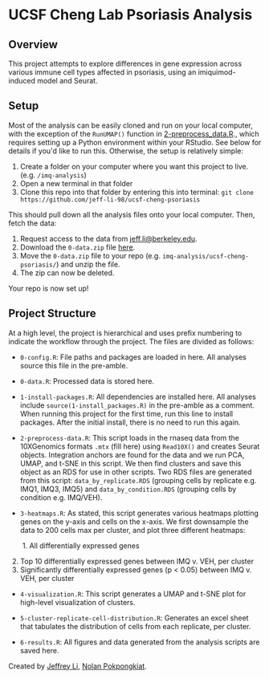 # UCSF Cheng Lab Psoriasis Analysis 

## Overview

This project attempts to explore differences in gene expression across various immune cell types affected in psoriasis, using an imiquimod-induced model and Seurat.

## Setup

Most of the analysis can be easily cloned and run on your local computer, with the exception of the `RunUMAP()` function in [2-preprocess_data.R](https://github.com/jeff-li-98/ucsf-cheng-psoriasis/blob/master/2-preprocess_data.R)., which requires setting up a Python environment within your RStudio. See below for details if you'd like to run this. Otherwise, the setup is relatively simple:

1. Create a folder on your computer where you want this project to live. (e.g. `/imq-analysis`)
2. Open a new terminal in that folder
3. Clone this repo into that folder by entering this into terminal: `git clone https://github.com/jeff-li-98/ucsf-cheng-psoriasis`

This should pull down all the analysis files onto your local computer. Then, fetch the data:

1. Request access to the data from jeff.li@berkeley.edu.
2. Download the `0-data.zip` file  [here](https://berkeley.box.com/s/pvu598x3zkq40rwsn8pszg7bhcrduz2q).
3. Move the `0-data.zip` file to your repo (e.g. `imq-analysis/ucsf-cheng-psoriasis/`) and unzip the file.
4. The zip can now be deleted.

Your repo is now set up!

## Project Structure

At a high level, the project is hierarchical and uses prefix numbering to indicate the workflow through the project. The files are divided as follows:

  - `0-config.R`: File paths and packages are loaded in here. All analyses source this file in the pre-amble. 

  - `0-data.R`: Processed data is stored here.

  - `1-install-packages.R`: All dependencies are installed here. All analyses include `source(1-install_packages.R)` in the pre-amble as a comment. When running this project for the first time, run this line to install packages. After the initial install, there is no need to run this again.

  - `2-preprocess-data.R`: This script loads in the rnaseq data from the 10XGenomics formats `.mtx` (fill here) using `Read10X()` and creates Seurat objects. Integration anchors are found for the data and we run PCA, UMAP, and t-SNE in this script. We then find clusters and save this object as an RDS for use in other scripts. Two RDS files are generated from this script: `data_by_replicate.RDS` (grouping cells by replicate e.g. IMQ1, IMQ3, IMQ5) and `data_by_condition.RDS` (grouping cells by condition e.g. IMQ/VEH). 

  - `3-heatmaps.R`: As stated, this script generates various heatmaps plotting genes on the y-axis and cells on the x-axis. We first downsample the data to 200 cells max per cluster, and plot three different heatmaps:
  

&ensp;&ensp;&ensp;&ensp;1. All differentially expressed genes
   
   2. Top 10 differentially expressed genes between IMQ v. VEH, per cluster
3. Significantly differentially expressed genes (p < 0.05) between IMQ v. VEH, per cluster

  - `4-visualization.R`: This script generates a UMAP and t-SNE plot for high-level visualization of clusters. 

  - `5-cluster-replicate-cell-distribution.R`: Generates an excel sheet that tabulates the distribution of cells from each replicate, per cluster. 

  - `6-results.R`: All figures and data generated from the analysis scripts are saved here.


Created by [Jeffrey Li](https://github.com/jeff-li-98), [Nolan Pokpongkiat](https://github.com/nolanpokpongkiat).
